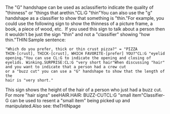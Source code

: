 The "G" handshape can be used as aclassifierto indicate the quality of "thinness" or "things that arethin."CL:G "thin"You can also use the "g" handshape as a classifier to show that 
	something is "thin."For example, you could use the following sign to show the thinness of a
  picture frame, a book, a piece of wood, etc.  If you used this sign to 
	talk about a person then it wouldn't be just the sign "thin" and not a 
	"classifier" showing "how thin."THIN:Sample sentence: 

	"Which do you prefer, thick or thin crust pizza?" = "PIZZA 
	THIN-[crust], THICK-[crust], WHICH FAVORITE-[prefer] YOU?"CL:G "eyelid opening."You can use CL:G to indicate the opening and closing of eyelids. Winking.SURPRISE:CL:G "very short hair"When discussing "hair" and you want to indicate that a person had a crew cut 
	or a "buzz cut" you can use a "G" handshape to show that the length of the 
	hair is "very short."
  This sign shows the height of the hair of a person who just had a buzz cut. 
  For more "hair signs" seeHAIR.HAIR: BUZZ-CUTCL:G "small item"Classifier-G can be used to resent a "small item" being picked up and 
	manipulated.Also see: theTHINpage